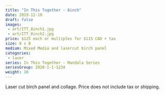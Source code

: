 ```yaml
---
title: "In This Together - 8inch"
date: 2019-12-10
draft: false
images:
 - art/ITT_8inch1.jpg
 - art/ITT_8inch2.jpg
price: $125 each or multiples for $115 CAD + tax
size: 8 x 8
medium: Mixed Media and lasercut birch panel
categories:
 - laser
series: In This Together - Mandala Series
seriesGroup: 2020-1-1-1234
weight: 10
---
```


Laser cut birch panel and collage. Price does not include tax or shipping.
